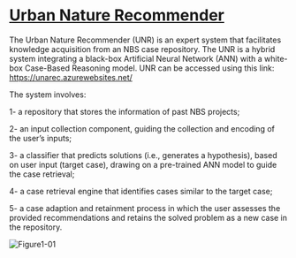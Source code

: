 # [Urban Nature Recommender](https://unarec.azurewebsites.net/)

The Urban Nature Recommender (UNR) is an expert system that facilitates knowledge acquisition from an NBS case repository. The UNR is a hybrid system integrating a black-box Artificial Neural Network (ANN) with a white-box Case-Based Reasoning model. UNR can be accessed using this link: https://unarec.azurewebsites.net/

The system involves:

1-	a repository that stores the information of past NBS projects;

2-	an input collection component, guiding the collection and encoding of the user’s inputs;

3-	a classifier that predicts solutions (i.e., generates a hypothesis), based on user input (target case), drawing on a pre-trained ANN model to guide the case retrieval;

4-	a case retrieval engine that identifies cases similar to the target case;

5-	a case adaption and retainment process in which the user assesses the provided recommendations and retains the solved problem as a new case in the repository.

![Figure1-01](https://user-images.githubusercontent.com/38989883/185086506-04f84384-454b-4f29-a68d-98f617f44a83.jpg)
